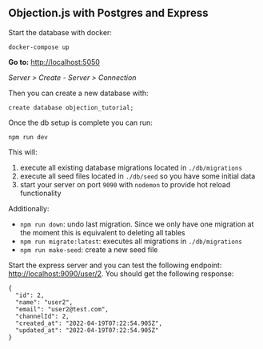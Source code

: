 ## Objection.js with Postgres and Express

Start the database with docker:

`docker-compose up`

**Go to:** [http://localhost:5050](http://localhost:5050)

*Server > Create - Server > Connection*

Then you can create a new database with:

`create database objection_tutorial;`

Once the db setup is complete you can run:

`npm run dev`

This will:

1. execute all existing database migrations located in `./db/migrations`
2. execute all seed files located in `./db/seed` so you have some initial data
3. start your server on port `9090` with `nodemon` to provide hot reload functionality

Additionally:

- `npm run down`: undo last migration. Since we only have one migration at the moment this is equivalent to deleting all tables
- `npm run migrate:latest`: executes all migrations in `./db/migrations`
- `npm run make-seed`: create a new seed file

Start the express server and you can test the following endpoint: [http://localhost:9090/user/2](http://localhost:9090/user/2). You should get the following response:

```json5
{
  "id": 2,
  "name": "user2",
  "email": "user2@test.com",
  "channelId": 2,
  "created_at": "2022-04-19T07:22:54.905Z",
  "updated_at": "2022-04-19T07:22:54.905Z"
}
```
